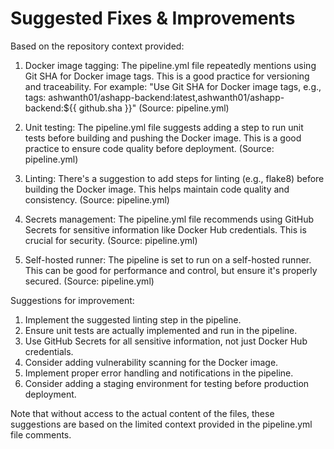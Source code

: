 # Suggested Fixes & Improvements

Based on the repository context provided:

1. Docker image tagging:
The pipeline.yml file repeatedly mentions using Git SHA for Docker image tags. This is a good practice for versioning and traceability. For example:
"Use Git SHA for Docker image tags, e.g., tags: ashwanth01/ashapp-backend:latest,ashwanth01/ashapp-backend:${{ github.sha }}"
(Source: pipeline.yml)

2. Unit testing:
The pipeline.yml file suggests adding a step to run unit tests before building and pushing the Docker image. This is a good practice to ensure code quality before deployment.
(Source: pipeline.yml)

3. Linting:
There's a suggestion to add steps for linting (e.g., flake8) before building the Docker image. This helps maintain code quality and consistency.
(Source: pipeline.yml)

4. Secrets management:
The pipeline.yml file recommends using GitHub Secrets for sensitive information like Docker Hub credentials. This is crucial for security.
(Source: pipeline.yml)

5. Self-hosted runner:
The pipeline is set to run on a self-hosted runner. This can be good for performance and control, but ensure it's properly secured.
(Source: pipeline.yml)

Suggestions for improvement:

1. Implement the suggested linting step in the pipeline.
2. Ensure unit tests are actually implemented and run in the pipeline.
3. Use GitHub Secrets for all sensitive information, not just Docker Hub credentials.
4. Consider adding vulnerability scanning for the Docker image.
5. Implement proper error handling and notifications in the pipeline.
6. Consider adding a staging environment for testing before production deployment.

Note that without access to the actual content of the files, these suggestions are based on the limited context provided in the pipeline.yml file comments.